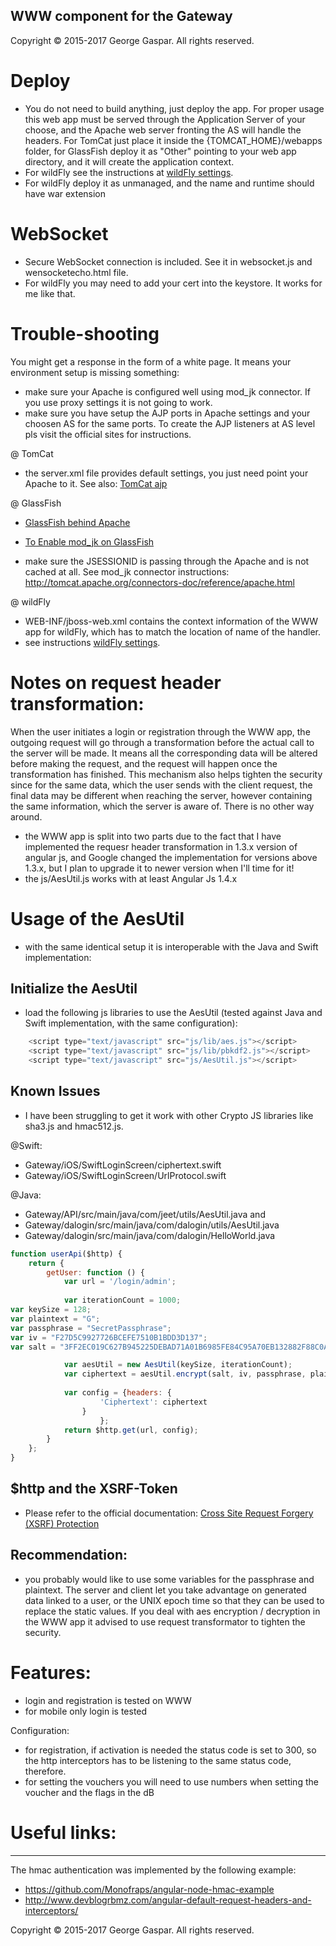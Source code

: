 WWW component for the Gateway
----

Copyright © 2015-2017 George Gaspar. All rights reserved.

# Deploy
- You do not need to build anything, just deploy the app. For proper usage this web app must be served through the Application Server of your choose, and the Apache web server fronting the AS will handle the headers. For TomCat just place it inside the {TOMCAT_HOME}/webapps folder, for GlassFish deploy it as "Other" pointing to your web app directory, and it will create the application context. 
- For wildFly see the instructions at [wildFly settings](https://github.com/igeorge0902/Gateway/tree/master/API/wildFly).
- For wildFly deploy it as unmanaged, and the name and runtime should have war extension

# WebSocket
- Secure WebSocket connection is included. See it in websocket.js and wensocketecho.html file.
- For wildFly you may need to add your cert into the keystore. It works for me like that.

# Trouble-shooting
You might get a response in the form of a white page. It means your environment setup is missing something:

- make sure your Apache is configured well using mod_jk connector. If you use proxy settings it is not going to work.
- make sure you have setup the AJP ports in Apache settings and your choosen AS for the same ports. To create the AJP listeners at AS level pls visit the official sites for instructions.

@ TomCat
- the server.xml file provides default settings, you just need point your Apache to it. See also: [TomCat ajp](https://tomcat.apache.org/tomcat-9.0-doc/config/ajp.html)

@ GlassFish
- [GlassFish behind Apache](http://www.codefactorycr.com/glassfish-behind-apache.html)
- [To Enable mod_jk on GlassFish](https://docs.oracle.com/cd/E19798-01/821-1751/gixqw/index.html)

- make sure the JSESSIONID is passing through the Apache and is not cached at all. See mod_jk connector instructions: http://tomcat.apache.org/connectors-doc/reference/apache.html

@ wildFly
- WEB-INF/jboss-web.xml contains the context information of the WWW app for wildFly, which has to match the location of name of the handler. 
- see instructions [wildFly settings](https://github.com/igeorge0902/Gateway/tree/master/API/wildFly).

# Notes on request header transformation: 
When the user initiates a login or registration through the WWW app, the outgoing request will go through a transformation before the actual call to the server will be made. It means all the corresponding data will be altered before making the request, and the request will happen once the transformation has finished. This mechanism also helps tighten the security since for the same data, which the user sends with the client request, the final data may be different when reaching the server, however containing the same information, which the server is aware of. There is no other way around.  

- the WWW app is split into two parts due to the fact that I have implemented the requesr header transformation in 1.3.x version of angular js, and Google changed the implementation for versions above 1.3.x, but I plan to upgrade it to newer version when I'll time for it!
- the js/AesUtil.js works with at least Angular Js 1.4.x

# Usage of the AesUtil
- with the same identical setup it is interoperable with the Java and Swift implementation:

## Initialize the AesUtil
- load the following js libraries to use the AesUtil (tested against Java and Swift implementation, with the same configuration):

```javascript
    <script type="text/javascript" src="js/lib/aes.js"></script>
    <script type="text/javascript" src="js/lib/pbkdf2.js"></script>
    <script type="text/javascript" src="js/AesUtil.js"></script>
```

## Known Issues
- I have been struggling to get it work with other Crypto JS libraries like sha3.js and hmac512.js.

@Swift:
- Gateway/iOS/SwiftLoginScreen/ciphertext.swift
- Gateway/iOS/SwiftLoginScreen/UrlProtocol.swift

@Java:
- Gateway/API/src/main/java/com/jeet/utils/AesUtil.java
and
- Gateway/dalogin/src/main/java/com/dalogin/utils/AesUtil.java
- Gateway/dalogin/src/main/java/com/dalogin/HelloWorld.java

```javascript
function userApi($http) {
    return {
        getUser: function () {
            var url = '/login/admin';
            
            var iterationCount = 1000;
var keySize = 128;
var plaintext = "G";
var passphrase = "SecretPassphrase";
var iv = "F27D5C9927726BCEFE7510B1BDD3D137";
var salt = "3FF2EC019C627B945225DEBAD71A01B6985FE84C95A70EB132882F88C0A59A55";

            var aesUtil = new AesUtil(keySize, iterationCount);
            var ciphertext = aesUtil.encrypt(salt, iv, passphrase, plaintext);
            
            var config = {headers: {
                    'Ciphertext': ciphertext
                }
                    };
            return $http.get(url, config);
        }
    };
}
```

## $http and the XSRF-Token
- Please refer to the official documentation:
[Cross Site Request Forgery (XSRF) Protection](https://code.angularjs.org/snapshot-stable/docs/api/ng/service/$http#cross-site-request-forgery-xsrf-protection)

## Recommendation:
- you probably would like to use some variables for the passphrase and plaintext. The server and client let you take advantage on generated data linked to a user, or the UNIX epoch time so that they can be used to replace the static values. If you deal with aes encryption / decryption in the WWW app it advised to use request transformator to tighten the security. 

# Features:
- login and registration is tested on WWW
- for mobile only login is tested

Configuration:
- for registration, if activation is needed the status code is set to 300, so the http interceptors has to be listening to the same status code, therefore.
- for setting the vouchers you will need to use numbers when setting the voucher and the flags in the dB

# Useful links:
----
The hmac authentication was implemented by the following example:

- https://github.com/Monofraps/angular-node-hmac-example
- http://www.devblogrbmz.com/angular-default-request-headers-and-interceptors/

Copyright © 2015-2017 George Gaspar. All rights reserved.